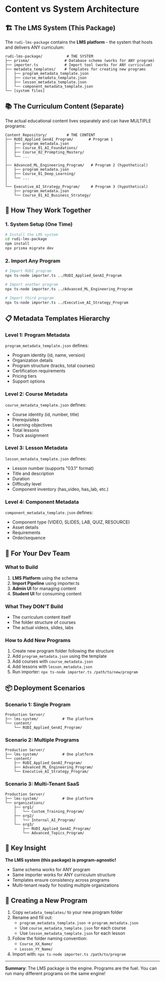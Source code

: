 # Content vs System Architecture

## 🏗️ The LMS System (This Package)
The `rudi-lms-package` contains the **LMS platform** - the system that hosts and delivers ANY curriculum:

```
rudi-lms-package/           # THE SYSTEM
├── prisma/                # Database schema (works for ANY program)
├── importer.ts            # Import tool (works for ANY curriculum)
├── metadata_templates/    # Templates for creating new programs
│   ├── program_metadata_template.json
│   ├── course_metadata_template.json  
│   ├── lesson_metadata_template.json
│   └── component_metadata_template.json
└── [system files]
```

## 📚 The Curriculum Content (Separate)
The actual educational content lives separately and can have MULTIPLE programs:

```
Content Repository/         # THE CONTENT
├── RUDI_Applied_GenAI_Program/       # Program 1
│   ├── program_metadata.json
│   ├── Course_01_AI_Foundations/
│   ├── Course_02_Prompting_Mastery/
│   └── ...
│
├── Advanced_ML_Engineering_Program/   # Program 2 (hypothetical)
│   ├── program_metadata.json
│   ├── Course_01_Deep_Learning/
│   └── ...
│
└── Executive_AI_Strategy_Program/     # Program 3 (hypothetical)
    ├── program_metadata.json
    └── Course_01_AI_Business_Strategy/
```

## 🔄 How They Work Together

### 1. System Setup (One Time)
```bash
# Install the LMS system
cd rudi-lms-package
npm install
npx prisma migrate dev
```

### 2. Import Any Program
```bash
# Import RUDI program
npx ts-node importer.ts ../RUDI_Applied_GenAI_Program

# Import another program
npx ts-node importer.ts ../Advanced_ML_Engineering_Program

# Import third program
npx ts-node importer.ts ../Executive_AI_Strategy_Program
```

## 📋 Metadata Templates Hierarchy

### Level 1: Program Metadata
`program_metadata_template.json` defines:
- Program identity (id, name, version)
- Organization details
- Program structure (tracks, total courses)
- Certification requirements
- Pricing tiers
- Support options

### Level 2: Course Metadata  
`course_metadata_template.json` defines:
- Course identity (id, number, title)
- Prerequisites
- Learning objectives
- Total lessons
- Track assignment

### Level 3: Lesson Metadata
`lesson_metadata_template.json` defines:
- Lesson number (supports "03.1" format)
- Title and description
- Duration
- Difficulty level
- Component inventory (has_video, has_lab, etc.)

### Level 4: Component Metadata
`component_metadata_template.json` defines:
- Component type (VIDEO, SLIDES, LAB, QUIZ, RESOURCE)
- Asset details
- Requirements
- Order/sequence

## 🎯 For Your Dev Team

### What to Build
1. **LMS Platform** using the schema
2. **Import Pipeline** using importer.ts
3. **Admin UI** for managing content
4. **Student UI** for consuming content

### What They DON'T Build
- The curriculum content itself
- The folder structure of courses
- The actual videos, slides, labs

### How to Add New Programs
1. Create new program folder following the structure
2. Add `program_metadata.json` using the template
3. Add courses with `course_metadata.json`
4. Add lessons with `lesson_metadata.json`
5. Run importer: `npx ts-node importer.ts /path/to/new/program`

## 📦 Deployment Scenarios

### Scenario 1: Single Program
```
Production Server/
├── lms-system/           # The platform
└── content/
    └── RUDI_Applied_GenAI_Program/
```

### Scenario 2: Multiple Programs
```
Production Server/
├── lms-system/           # One platform
└── content/
    ├── RUDI_Applied_GenAI_Program/
    ├── Advanced_ML_Engineering_Program/
    └── Executive_AI_Strategy_Program/
```

### Scenario 3: Multi-Tenant SaaS
```
Production Server/
├── lms-system/           # One platform
└── organizations/
    ├── org1/
    │   └── Custom_Training_Program/
    ├── org2/
    │   └── Internal_AI_Program/
    └── org3/
        ├── RUDI_Applied_GenAI_Program/
        └── Advanced_Topics_Program/
```

## 🔑 Key Insight

**The LMS system (this package) is program-agnostic!**

- Same schema works for ANY program
- Same importer works for ANY curriculum structure
- Templates ensure consistency across programs
- Multi-tenant ready for hosting multiple organizations

## 📝 Creating a New Program

1. Copy `metadata_templates/` to your new program folder
2. Rename and fill out:
   - `program_metadata_template.json` → `program_metadata.json`
   - Use `course_metadata_template.json` for each course
   - Use `lesson_metadata_template.json` for each lesson
3. Follow the folder naming convention:
   - `Course_XX_Name/`
   - `Lesson_YY_Name/`
4. Import with: `npx ts-node importer.ts /path/to/program`

---

**Summary**: The LMS package is the engine. Programs are the fuel. You can run many different programs on the same engine!
